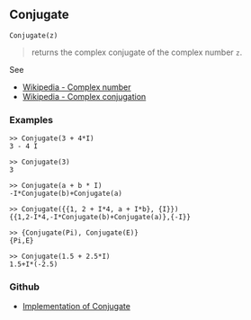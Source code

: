 ## Conjugate

```
Conjugate(z)
```
> returns the complex conjugate of the complex number `z`.
 
See 
* [Wikipedia - Complex number](https://en.wikipedia.org/wiki/Complex_number) 
* [Wikipedia - Complex conjugation](http://en.wikipedia.org/wiki/Complex_conjugation)

### Examples
```
>> Conjugate(3 + 4*I)
3 - 4 I
 
>> Conjugate(3)
3
 
>> Conjugate(a + b * I)
-I*Conjugate(b)+Conjugate(a)
 
>> Conjugate({{1, 2 + I*4, a + I*b}, {I}})
{{1,2-I*4,-I*Conjugate(b)+Conjugate(a)},{-I}}
 
>> {Conjugate(Pi), Conjugate(E)}
{Pi,E}
 
>> Conjugate(1.5 + 2.5*I)
1.5+I*(-2.5)
```

### Github

* [Implementation of Conjugate](https://github.com/axkr/symja_android_library/blob/master/symja_android_library/matheclipse-core/src/main/java/org/matheclipse/core/builtin/Arithmetic.java#L1125) 
